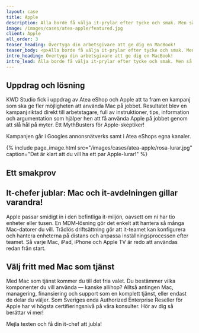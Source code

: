 ```yaml
---
layout: case
title: Apple
description: Alla borde få välja it-prylar efter tycke och smak. Men så är det inte. Det vill Atea eShop och Apple ändra på.
image: /images/cases/atea-apple/featured.jpg
client: Apple
all_order: 3
teaser_heading: Övertyga din arbetsgivare att ge dig en MacBook!
teaser_body: <p>Alla borde få välja it-prylar efter tycke och smak. Men så är det inte.</p>
intro_heading: Övertyga din arbetsgivare att ge dig en MacBook!
intro_lead: Alla borde få välja it-prylar efter tycke och smak. Men så är det inte. Och många gånger beror det på gamla fördomar som inte längre stämmer. Det vill Atea eShop och Apple ändra på.
---
```


## Uppdrag och lösning

KWD Studio fick i uppdrag av Atea eShop och Apple att ta fram en kampanj som ska ge fler möjligheten att använda Mac på jobbet. Resultatet blev en kampanj riktad direkt till arbetstagare, full av instruktioner, tips, information och argumentation som hjälper hen att få använda Apple på jobbet genom att slå hål på myter. Ett MythBusters för Apple-skeptiker! 

Kampanjen går i Googles annonsnätverks samt i Atea eShops egna kanaler. 

{%
  include page_image.html
  src="/images/cases/atea-apple/rosa-lurar.jpg"
  caption="Det är klart att du vill ha ett par Apple-lurar!"
%}

## Ett smakprov 

## It-chefer jublar: Mac och it-avdelningen gillar varandra!
Apple passar smidigt in i den befintliga it-miljön, oavsett om ni har tio enheter eller tusen. En MDM-lösning gör det enkelt att hantera så många Mac-datorer du vill. Trådlös driftsättning gör att it-teamet kan konfigurera och hantera enheterna på distans och anpassa inställningsprocessen efter teamet. Så varje Mac, iPad, iPhone och Apple TV är redo att användas redan från start. 

## Välj fritt med Mac som tjänst
Med Mac som tjänst kommer du till det fria valet. Du bestämmer vilka komponenter du vill använda — kanske allihop? Alltså antingen Mac, managering, finansiering och support som en komplett tjänst, eller endast de delar du väljer. Som Sveriges enda Authorized Enterprise Reseller för Apple har vi högsta certifieringsnivå på våra konsulter. Hör av dig så berättar vi mer!

Mejla texten och få din it-chef att jubla!

